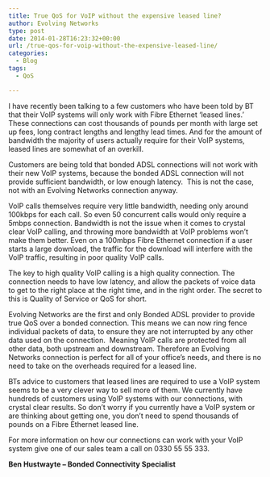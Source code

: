 ```yaml
---
title: True QoS for VoIP without the expensive leased line?
author: Evolving Networks
type: post
date: 2014-01-28T16:23:32+00:00
url: /true-qos-for-voip-without-the-expensive-leased-line/
categories:
  - Blog
tags:
  - QoS

---
```

I have recently been talking to a few customers who have been told by BT that their VoIP systems will only work with Fibre Ethernet ‘leased lines.’ These connections can cost thousands of pounds per month with large set up fees, long contract lengths and lengthy lead times. And for the amount of bandwidth the majority of users actually require for their VoIP systems, leased lines are somewhat of an overkill.

Customers are being told that bonded ADSL connections will not work with their new VoIP systems, because the bonded ADSL connection will not provide sufficient bandwidth, or low enough latency.  This is not the case, not with an Evolving Networks connection anyway.

VoIP calls themselves require very little bandwidth, needing only around 100kbps for each call. So even 50 concurrent calls would only require a 5mbps connection. Bandwidth is not the issue when it comes to crystal clear VoIP calling, and throwing more bandwidth at VoIP problems won’t make them better. Even on a 100mbps Fibre Ethernet connection if a user starts a large download, the traffic for the download will interfere with the VoIP traffic, resulting in poor quality VoIP calls.

The key to high quality VoIP calling is a high quality connection. The connection needs to have low latency, and allow the packets of voice data to get to the right place at the right time, and in the right order. The secret to this is Quality of Service or QoS for short.

Evolving Networks are the first and only Bonded ADSL provider to provide true QoS over a bonded connection. This means we can now ring fence individual packets of data, to ensure they are not interrupted by any other data used on the connection.  Meaning VoIP calls are protected from all other data, both upstream and downstream. Therefore an Evolving Networks connection is perfect for all of your office’s needs, and there is no need to take on the overheads required for a leased line.

BTs advice to customers that leased lines are required to use a VoIP system seems to be a very clever way to sell more of them. We currently have hundreds of customers using VoIP systems with our connections, with crystal clear results. So don’t worry if you currently have a VoIP system or are thinking about getting one, you don’t need to spend thousands of pounds on a Fibre Ethernet leased line.

For more information on how our connections can work with your VoIP system give one of our sales team a call on 0330 55 55 333.

**Ben Hustwayte &#8211; Bonded Connectivity Specialist**